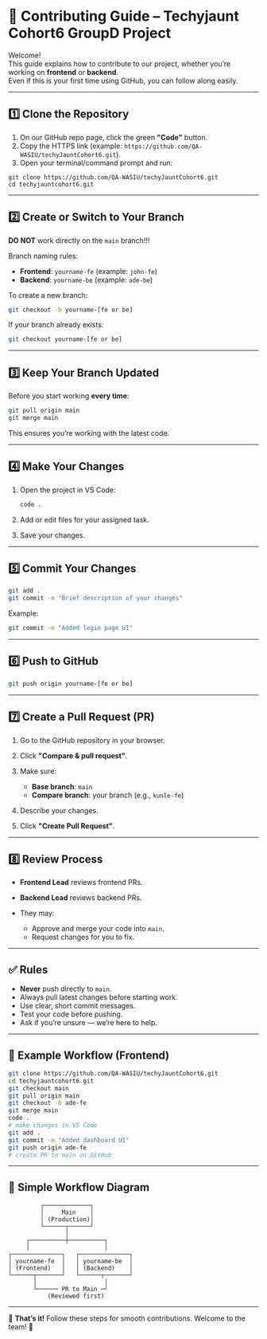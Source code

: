 # 🚀 Contributing Guide – Techyjaunt Cohort6 GroupD Project

Welcome!  
This guide explains how to contribute to our project, whether you’re working on **frontend** or **backend**.  
Even if this is your first time using GitHub, you can follow along easily.

---

## 1️⃣ Clone the Repository

1. On our GitHub repo page, click the green **"Code"** button.
2. Copy the HTTPS link (example: `https://github.com/QA-WASIU/techyJauntCohort6.git`).
3. Open your terminal/command prompt and run:

```bas
git clone https://github.com/QA-WASIU/techyJauntCohort6.git
cd techyjauntcohort6.git
````

---

## 2️⃣ Create or Switch to Your Branch

**DO NOT** work directly on the `main` branch!!!

Branch naming rules:

* **Frontend**: `yourname-fe` (example: `john-fe`)
* **Backend**: `yourname-be` (example: `ade-be`)

To create a new branch:

```bash
git checkout -b yourname-[fe or be]
```

If your branch already exists:

```bash
git checkout yourname-[fe or be]
```

---

## 3️⃣ Keep Your Branch Updated

Before you start working **every time**:

```bash
git pull origin main
git merge main
```

This ensures you’re working with the latest code.

---

## 4️⃣ Make Your Changes

1. Open the project in VS Code:

   ```bash
   code .
   ```

2. Add or edit files for your assigned task.

3. Save your changes.

---

## 5️⃣ Commit Your Changes

```bash
git add .
git commit -m "Brief description of your changes"
```

Example:

```bash
git commit -m "Added login page UI"
```

---

## 6️⃣ Push to GitHub

```bash
git push origin yourname-[fe or be]
```

---

## 7️⃣ Create a Pull Request (PR)

1. Go to the GitHub repository in your browser.
2. Click **"Compare & pull request"**.
3. Make sure:

   * **Base branch**: `main`
   * **Compare branch**: your branch (e.g., `kunle-fe`)
4. Describe your changes.
5. Click **"Create Pull Request"**.

---

## 8️⃣ Review Process

* **Frontend Lead** reviews frontend PRs.
* **Backend Lead** reviews backend PRs.
* They may:

  * Approve and merge your code into `main`.
  * Request changes for you to fix.

---

## ✅ Rules

* **Never** push directly to `main`.
* Always pull latest changes before starting work.
* Use clear, short commit messages.
* Test your code before pushing.
* Ask if you’re unsure — we’re here to help.

---

## 🔄 Example Workflow (Frontend)

```bash
git clone https://github.com/QA-WASIU/techyJauntCohort6.git
cd techyjauntcohort6.git
git checkout main
git pull origin main
git checkout -b ade-fe
git merge main
code .
# make changes in VS Code
git add .
git commit -m "Added dashboard UI"
git push origin ade-fe
# create PR to main on GitHub
```

---

## 📌 Simple Workflow Diagram

```
         ┌─────────────┐
         │     Main    │
         │ (Production)│
         └──────┬──────┘
                │
     ┌──────────┼──────────┐
     │                     │
┌──────────────┐   ┌──────────────┐
│ yourname-fe  │   │ yourname-be  │
│ (Frontend)   │   │ (Backend)    │
└──────┬───────┘   └──────┬───────┘
       │                   │
       └────── PR to Main ─┘
           (Reviewed first)
```

---

🎯 **That’s it!** Follow these steps for smooth contributions.
Welcome to the team! 🚀